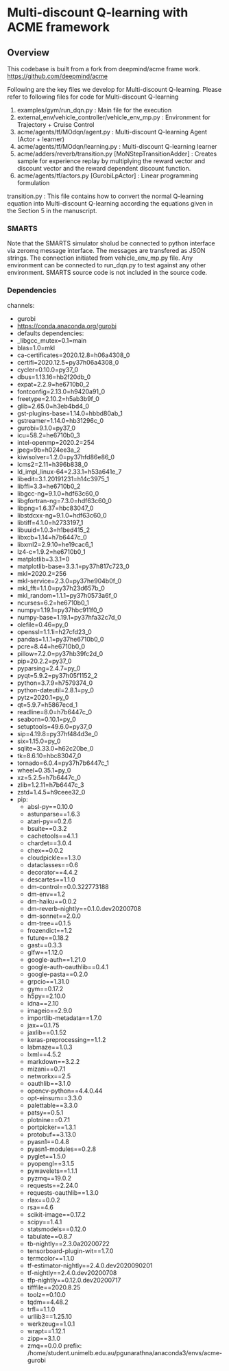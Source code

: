 # Multi-discount Q-learning with ACME framework

## Overview

This codebase is built from a fork from deepmind/acme frame work. https://github.com/deepmind/acme

Following are the key files we develop for Multi-discount Q-learning. Please refer to following files for code for Multi-discount Q-learning

1. examples/gym/run_dqn.py : Main file for the execution 
2. external_env/vehicle_controller/vehicle_env_mp.py : Environment for Trajectory + Cruise Control
3. acme/agents/tf/MOdqn/agent.py : Multi-discount Q-learning Agent (Actor + learner)
4. acme/agents/tf/MOdqn/learning.py : Multi-discount Q-learning learner
5. acme/adders/reverb/transition.py [MoNStepTransitionAdder] : Creates sample for experience replay by multiplying the reward vector and discount vector and the reward dependent discount function. 
6. acme/agents/tf/actors.py [GurobiLpActor] : Linear programming formulation

transition.py : This file contains how to convert the normal Q-learning equation into Multi-discount Q-learning according the equations given in the Section 5 in the manuscript.

### SMARTS

Note that the SMARTS simulator sholud be connected to python interface via zeromq message interface. The messages are transfered as JSON strings. The connection initiated from vehicle_env_mp.py file. 
Any environment can be connected to run_dqn.py to test against any other environment. 
SMARTS source code is not included in the source code.

### Dependencies

channels:
  - gurobi
  - https://conda.anaconda.org/gurobi
  - defaults
dependencies:
  - _libgcc_mutex=0.1=main
  - blas=1.0=mkl
  - ca-certificates=2020.12.8=h06a4308_0
  - certifi=2020.12.5=py37h06a4308_0
  - cycler=0.10.0=py37_0
  - dbus=1.13.16=hb2f20db_0
  - expat=2.2.9=he6710b0_2
  - fontconfig=2.13.0=h9420a91_0
  - freetype=2.10.2=h5ab3b9f_0
  - glib=2.65.0=h3eb4bd4_0
  - gst-plugins-base=1.14.0=hbbd80ab_1
  - gstreamer=1.14.0=hb31296c_0
  - gurobi=9.1.0=py37_0
  - icu=58.2=he6710b0_3
  - intel-openmp=2020.2=254
  - jpeg=9b=h024ee3a_2
  - kiwisolver=1.2.0=py37hfd86e86_0
  - lcms2=2.11=h396b838_0
  - ld_impl_linux-64=2.33.1=h53a641e_7
  - libedit=3.1.20191231=h14c3975_1
  - libffi=3.3=he6710b0_2
  - libgcc-ng=9.1.0=hdf63c60_0
  - libgfortran-ng=7.3.0=hdf63c60_0
  - libpng=1.6.37=hbc83047_0
  - libstdcxx-ng=9.1.0=hdf63c60_0
  - libtiff=4.1.0=h2733197_1
  - libuuid=1.0.3=h1bed415_2
  - libxcb=1.14=h7b6447c_0
  - libxml2=2.9.10=he19cac6_1
  - lz4-c=1.9.2=he6710b0_1
  - matplotlib=3.3.1=0
  - matplotlib-base=3.3.1=py37h817c723_0
  - mkl=2020.2=256
  - mkl-service=2.3.0=py37he904b0f_0
  - mkl_fft=1.1.0=py37h23d657b_0
  - mkl_random=1.1.1=py37h0573a6f_0
  - ncurses=6.2=he6710b0_1
  - numpy=1.19.1=py37hbc911f0_0
  - numpy-base=1.19.1=py37hfa32c7d_0
  - olefile=0.46=py_0
  - openssl=1.1.1i=h27cfd23_0
  - pandas=1.1.1=py37he6710b0_0
  - pcre=8.44=he6710b0_0
  - pillow=7.2.0=py37hb39fc2d_0
  - pip=20.2.2=py37_0
  - pyparsing=2.4.7=py_0
  - pyqt=5.9.2=py37h05f1152_2
  - python=3.7.9=h7579374_0
  - python-dateutil=2.8.1=py_0
  - pytz=2020.1=py_0
  - qt=5.9.7=h5867ecd_1
  - readline=8.0=h7b6447c_0
  - seaborn=0.10.1=py_0
  - setuptools=49.6.0=py37_0
  - sip=4.19.8=py37hf484d3e_0
  - six=1.15.0=py_0
  - sqlite=3.33.0=h62c20be_0
  - tk=8.6.10=hbc83047_0
  - tornado=6.0.4=py37h7b6447c_1
  - wheel=0.35.1=py_0
  - xz=5.2.5=h7b6447c_0
  - zlib=1.2.11=h7b6447c_3
  - zstd=1.4.5=h9ceee32_0
  - pip:
    - absl-py==0.10.0
    - astunparse==1.6.3
    - atari-py==0.2.6
    - bsuite==0.3.2
    - cachetools==4.1.1
    - chardet==3.0.4
    - chex==0.0.2
    - cloudpickle==1.3.0
    - dataclasses==0.6
    - decorator==4.4.2
    - descartes==1.1.0
    - dm-control==0.0.322773188
    - dm-env==1.2
    - dm-haiku==0.0.2
    - dm-reverb-nightly==0.1.0.dev20200708
    - dm-sonnet==2.0.0
    - dm-tree==0.1.5
    - frozendict==1.2
    - future==0.18.2
    - gast==0.3.3
    - glfw==1.12.0
    - google-auth==1.21.0
    - google-auth-oauthlib==0.4.1
    - google-pasta==0.2.0
    - grpcio==1.31.0
    - gym==0.17.2
    - h5py==2.10.0
    - idna==2.10
    - imageio==2.9.0
    - importlib-metadata==1.7.0
    - jax==0.1.75
    - jaxlib==0.1.52
    - keras-preprocessing==1.1.2
    - labmaze==1.0.3
    - lxml==4.5.2
    - markdown==3.2.2
    - mizani==0.7.1
    - networkx==2.5
    - oauthlib==3.1.0
    - opencv-python==4.4.0.44
    - opt-einsum==3.3.0
    - palettable==3.3.0
    - patsy==0.5.1
    - plotnine==0.7.1
    - portpicker==1.3.1
    - protobuf==3.13.0
    - pyasn1==0.4.8
    - pyasn1-modules==0.2.8
    - pyglet==1.5.0
    - pyopengl==3.1.5
    - pywavelets==1.1.1
    - pyzmq==19.0.2
    - requests==2.24.0
    - requests-oauthlib==1.3.0
    - rlax==0.0.2
    - rsa==4.6
    - scikit-image==0.17.2
    - scipy==1.4.1
    - statsmodels==0.12.0
    - tabulate==0.8.7
    - tb-nightly==2.3.0a20200722
    - tensorboard-plugin-wit==1.7.0
    - termcolor==1.1.0
    - tf-estimator-nightly==2.4.0.dev2020090201
    - tf-nightly==2.4.0.dev20200708
    - tfp-nightly==0.12.0.dev20200717
    - tifffile==2020.8.25
    - toolz==0.10.0
    - tqdm==4.48.2
    - trfl==1.1.0
    - urllib3==1.25.10
    - werkzeug==1.0.1
    - wrapt==1.12.1
    - zipp==3.1.0
    - zmq==0.0.0
prefix: /home/student.unimelb.edu.au/pgunarathna/anaconda3/envs/acme-gurobi

